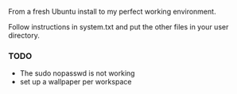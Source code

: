 From a fresh Ubuntu install to my perfect working environment.

Follow instructions in system.txt and put the other files in your user directory.

### TODO 
* The sudo nopasswd is not working
* set up a wallpaper per workspace
